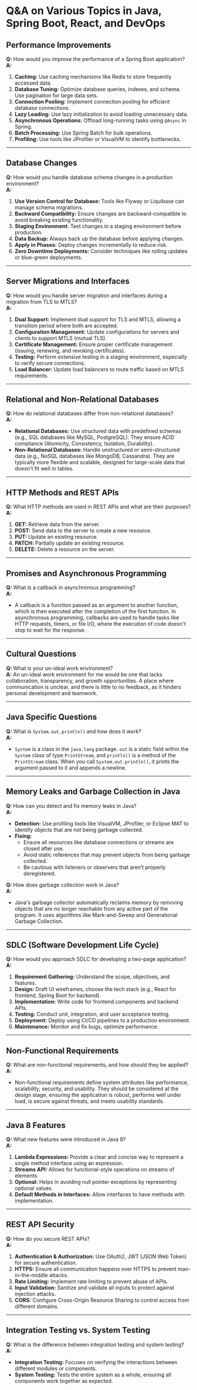 
# Q&A on Various Topics in Java, Spring Boot, React, and DevOps

## Performance Improvements
**Q:** How would you improve the performance of a Spring Boot application?  
**A:** 
1. **Caching:** Use caching mechanisms like Redis to store frequently accessed data.
2. **Database Tuning:** Optimize database queries, indexes, and schema. Use pagination for large data sets.
3. **Connection Pooling:** Implement connection pooling for efficient database connections.
4. **Lazy Loading:** Use lazy initialization to avoid loading unnecessary data.
5. **Asynchronous Operations:** Offload long-running tasks using `@Async` in Spring.
6. **Batch Processing:** Use Spring Batch for bulk operations.
7. **Profiling:** Use tools like JProfiler or VisualVM to identify bottlenecks.

---

## Database Changes
**Q:** How would you handle database schema changes in a production environment?  
**A:** 
1. **Use Version Control for Database:** Tools like Flyway or Liquibase can manage schema migrations.
2. **Backward Compatibility:** Ensure changes are backward-compatible to avoid breaking existing functionality.
3. **Staging Environment:** Test changes in a staging environment before production.
4. **Data Backup:** Always back up the database before applying changes.
5. **Apply in Phases:** Deploy changes incrementally to reduce risk.
6. **Zero Downtime Deployments:** Consider techniques like rolling updates or blue-green deployments.

---

## Server Migrations and Interfaces
**Q:** How would you handle server migration and interfaces during a migration from TLS to MTLS?  
**A:** 
1. **Dual Support:** Implement dual support for TLS and MTLS, allowing a transition period where both are accepted.
2. **Configuration Management:** Update configurations for servers and clients to support MTLS (mutual TLS).
3. **Certificate Management:** Ensure proper certificate management (issuing, renewing, and revoking certificates).
4. **Testing:** Perform extensive testing in a staging environment, especially to verify secure connections.
5. **Load Balancer:** Update load balancers to route traffic based on MTLS requirements.

---

## Relational and Non-Relational Databases
**Q:** How do relational databases differ from non-relational databases?  
**A:** 
- **Relational Databases:** Use structured data with predefined schemas (e.g., SQL databases like MySQL, PostgreSQL). They ensure ACID compliance (Atomicity, Consistency, Isolation, Durability).
- **Non-Relational Databases:** Handle unstructured or semi-structured data (e.g., NoSQL databases like MongoDB, Cassandra). They are typically more flexible and scalable, designed for large-scale data that doesn't fit well in tables.

---

## HTTP Methods and REST APIs
**Q:** What HTTP methods are used in REST APIs and what are their purposes?  
**A:**
1. **GET:** Retrieve data from the server.
2. **POST:** Send data to the server to create a new resource.
3. **PUT:** Update an existing resource.
4. **PATCH:** Partially update an existing resource.
5. **DELETE:** Delete a resource on the server.

---

## Promises and Asynchronous Programming
**Q:** What is a callback in asynchronous programming?  
**A:** 
- A callback is a function passed as an argument to another function, which is then executed after the completion of the first function. In asynchronous programming, callbacks are used to handle tasks like HTTP requests, timers, or file I/O, where the execution of code doesn't stop to wait for the response.

---

## Cultural Questions
**Q:** What is your un-ideal work environment?  
**A:** An un-ideal work environment for me would be one that lacks collaboration, transparency, and growth opportunities. A place where communication is unclear, and there is little to no feedback, as it hinders personal development and teamwork.

---

## Java Specific Questions
**Q:** What is `System.out.println()` and how does it work?  
**A:** 
- `System` is a class in the `java.lang` package. `out` is a static field within the `System` class of type `PrintStream`, and `println()` is a method of the `PrintStream` class. When you call `System.out.println()`, it prints the argument passed to it and appends a newline.

---

## Memory Leaks and Garbage Collection in Java
**Q:** How can you detect and fix memory leaks in Java?  
**A:**
- **Detection:** Use profiling tools like VisualVM, JProfiler, or Eclipse MAT to identify objects that are not being garbage collected.
- **Fixing:** 
  - Ensure all resources like database connections or streams are closed after use.
  - Avoid static references that may prevent objects from being garbage collected.
  - Be cautious with listeners or observers that aren’t properly deregistered.
  
**Q:** How does garbage collection work in Java?  
**A:** 
- Java's garbage collector automatically reclaims memory by removing objects that are no longer reachable from any active part of the program. It uses algorithms like Mark-and-Sweep and Generational Garbage Collection.

---

## SDLC (Software Development Life Cycle)
**Q:** How would you approach SDLC for developing a two-page application?  
**A:** 
1. **Requirement Gathering:** Understand the scope, objectives, and features.
2. **Design:** Draft UI wireframes, choose the tech stack (e.g., React for frontend, Spring Boot for backend).
3. **Implementation:** Write code for frontend components and backend APIs.
4. **Testing:** Conduct unit, integration, and user acceptance testing.
5. **Deployment:** Deploy using CI/CD pipelines to a production environment.
6. **Maintenance:** Monitor and fix bugs, optimize performance.

---

## Non-Functional Requirements
**Q:** What are non-functional requirements, and how should they be applied?  
**A:**
- Non-functional requirements define system attributes like performance, scalability, security, and usability. They should be considered at the design stage, ensuring the application is robust, performs well under load, is secure against threats, and meets usability standards.

---

## Java 8 Features
**Q:** What new features were introduced in Java 8?  
**A:**
1. **Lambda Expressions:** Provide a clear and concise way to represent a single method interface using an expression.
2. **Streams API:** Allows for functional-style operations on streams of elements.
3. **Optional:** Helps in avoiding null pointer exceptions by representing optional values.
4. **Default Methods in Interfaces:** Allow interfaces to have methods with implementation.

---

## REST API Security
**Q:** How do you secure REST APIs?  
**A:**
1. **Authentication & Authorization:** Use OAuth2, JWT (JSON Web Token) for secure authentication.
2. **HTTPS:** Ensure all communication happens over HTTPS to prevent man-in-the-middle attacks.
3. **Rate Limiting:** Implement rate limiting to prevent abuse of APIs.
4. **Input Validation:** Sanitize and validate all inputs to protect against injection attacks.
5. **CORS:** Configure Cross-Origin Resource Sharing to control access from different domains.

---

## Integration Testing vs. System Testing
**Q:** What is the difference between integration testing and system testing?  
**A:** 
- **Integration Testing:** Focuses on verifying the interactions between different modules or components.
- **System Testing:** Tests the entire system as a whole, ensuring all components work together as expected.

